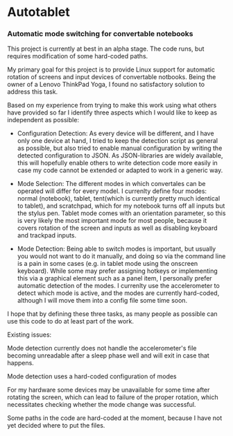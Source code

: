 # Autotablet
### Automatic mode switching for convertable notebooks

This project is currently at best in an alpha stage. The code runs, but requires modification of some hard-coded paths.

My primary goal for this project is to provide Linux support for automatic rotation of screens and input devices of convertable notbooks. Being the owner of a Lenovo ThinkPad Yoga, I found no satisfactory solution to address this task. 

Based on my experience from trying to make this work using what others have provided so far I identify three aspects which I would like to keep as independent as possible:

* Configuration Detection: As every device will be different, and I have only one device at hand, I tried to keep the detection script as general as possible, but also tried to enable manual configuration by writing the detected configuration to JSON. As JSON-libraries are widely available, this will hopefully enable others to write detection code more easily in case my code cannot be extended or adapted to work in a generic way.

* Mode Selection: The different modes in which convertales can be operated will differ for every model. I currenlty define four modes: normal (notebook), tablet, tent(which is currently pretty much identical to tablet), and scratchpad, which for my notebook turns off all inputs but the stylus pen. Tablet mode comes with an orientation parameter, so this is very likely the most important mode for most people, because it covers rotation of the screen and inputs as well as disabling keyboard and trackpad inputs.

* Mode Detection: Being able to switch modes is important, but usually you would not want to do it manually, and doing so via the command line is a pain in some cases (e.g. in tablet mode using the onscreen keyboard). While some may prefer assigning hotkeys or implementing this via a graphical element such as a panel item, I personally prefer automatic detection of the modes. I currenlty use the accelerometer to detect which mode is active, and the modes are currently hard-coded, although I will move them into a config file some time soon.

I hope that by defining these three tasks, as many people as possible can use this code to do at least part of the work.

Existing issues:

Mode detection currently does not handle the accelerometer's file becoming unreadable after a sleep phase well and will exit in case that happens.

Mode detection uses a hard-coded configuration of modes

For my hardware some devices may be unavailable for some time after rotating the screen, which can lead to failure of the proper rotation, which necessitates checking whether the mode change was successful.

Some paths in the code are hard-coded at the moment, because I have not yet decided where to put the files.
